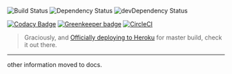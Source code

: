 ![Build Status](https://travis-ci.org/kaigouthro/react-redux-semantic-ui.svg?branch=master)
![Dependency Status](https://david-dm.org/kaigouthro/react-redux-semantic-ui.svg?branch=master)
![devDependency Status](https://david-dm.org/kaigouthro/react-redux-semantic-ui/dev-status.svg?branch=master)

[![Codacy Badge](https://api.codacy.com/project/badge/Grade/088181f9b9534f26a68d76ccd8b71410)](https://www.codacy.com/app/kaigouthro/react-redux-semantic-ui?utm_source=github.com&amp;utm_medium=referral&amp;utm_content=kaigouthro/react-redux-semantic-ui&amp;utm_campaign=Badge_Grade)
[![Greenkeeper badge](https://badges.greenkeeper.io/kaigouthro/react-redux-semantic-ui.svg)](https://greenkeeper.io/)
[![CircleCI](https://circleci.com/gh/kaigouthro/react-redux-semantic-ui/tree/master.svg?style=svg)](https://circleci.com/gh/kaigouthro/react-redux-semantic-ui/tree/master)

> Graciously, and [ Officially deploying to Heroku](https://react-redux-semantic-hotplate.herokuapp.com/) for master build, check it out there. 

-----

other information moved to docs.
